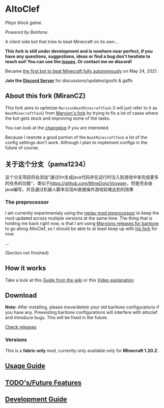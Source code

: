 # AltoClef
*Plays block game.*

*Powered by Baritone.*

A client side bot that tries to beat Minecraft on its own...

**This fork is still under development and is nowhere near perfect, if you have any questions, suggestions, ideas or find a bug don't hesitate to reach out!
You can use the [issues](https://github.com/MiranCZ/altoclef/issues). Or contact me on discord!**

Became [the first bot to beat Minecraft fully autonomously](https://youtu.be/baAa6s8tahA) on May 24, 2021.

**Join the [Discord Server](https://discord.gg/JdFP4Kqdqc)** for discussions/updates/goofs & gaffs

## About this fork (MiranCZ)
This fork aims to optimize `MarvionBeatMinecraftTask` (I will just refer to it as `BeatMinecraftTask`) from [Marvion's fork](https://github.com/MarvionKirito/altoclef) by trying to fix a lot of cases where the bot gets stuck and improving some of the tasks.

You can look at the [changelog](changelog.md) if you are interested.

Because I rewrote a good portion of the `BeatMinecraftTask` a lot of the config settings don't work. Although I plan to implement configs in the future of course.

## 关于这个分支（pama1234）

这个分支项目将会添加“通过llm生成java代码并在运行时注入到游戏中来完成更多的任务的功能“，类似于<https://github.com/MineDojo/Voyager>，但是完全由java编写，并且通过机器人脚本实现AI直接操作游戏较难达到的效果

### The preprocessor
I am currently experimentaly using the [replay mod preprocessor](https://github.com/ReplayMod/preprocessor) to keep the mod updated across multiple versions at the same time.
The thing that is holding me back right now, is that I am using [Marvions releases for baritone](https://github.com/MarvionKirito/baritone) to go along AltoClef, so I should be able to at least keep up with [his fork](https://github.com/MarvionKirito/altoclef) for now.

...

(Section not finished)
## How it works

Take a look at this [Guide from the wiki](https://github.com/MiranCZ/altoclef/wiki/1:-Documentation:-Big-Picture)
or this [Video explanation](https://youtu.be/q5OmcinQ2ck?t=387)


## Download

**Note:** After installing, please move/delete your old baritone configurations if you have any. Preexisting baritone
configurations will interfere with altoclef and introduce bugs. This will be fixed in the future.

[Check releases](https://github.com/MiranCZ/altoclef/releases)

### Versions

This is a **fabric only** mod, currently only available only for **Minecraft 1.20.2**.

## [Usage Guide](usage.md)

## [TODO's/Future Features](TODO.md)

## [Development Guide](develop.md)
